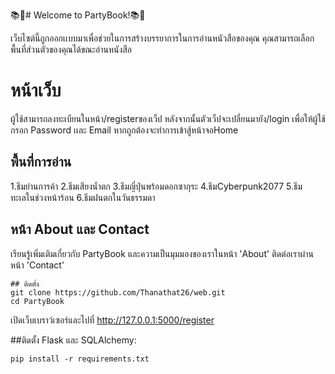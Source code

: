 📚🌟# Welcome to PartyBook!📚🌟

เว็บไซต์นี้ถูกออกเเบบมาเพื่อช่วยในการสร้างบรรยาการในการอ่านหนัวสือของคุณ คุณสามารถเลือกพื้นที่ส่วนตัวของคุณได้ขณะอ่านหนังสือ

# หน้าเว็บ
ผู้ใช้สามารถลงทะเบียนในหน้า/registerของเว็ป
หลังจากนั้นตัวเว็ปจะเปลี่ยนมายัง/login เพื่อให้ผู้ใช้กรอก Password เเละ Email
หากถูกต้องจะทำการเข้าสู้หน้าจอHome
## พื้นที่การอ่าน
1.ธีมย่านการค้า
2.ธีมเสียงน้ำตก
3.ธีมญี่ปุ่นพร้อมดอกซากุระ
4.ธีมCyberpunk2077
5.ธีมทะเลในช่วงหน้าร้อน
6.ธีมฝนตกในวันธรรมดา


## หน้า About และ Contact
เรียนรู้เพิ่มเติมเกี่ยวกับ PartyBook และความเป็นมุมมองของเราในหน้า 'About'
ติดต่อเราผ่านหน้า 'Contact'
```
## ติดตั้ง
git clone https://github.com/Thanathat26/web.git
cd PartyBook
```
เปิดเว็บเบราว์เซอร์และไปที่ http://127.0.0.1:5000/register

##ติดตั้ง Flask และ SQLAlchemy:
```
pip install -r requirements.txt
